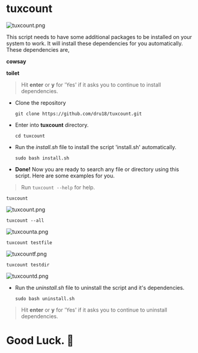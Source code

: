 # tuxcount

  ![tuxcount.png](https://github.com/dru18/tuxcount/blob/master/screenshots/tuxcount.png)

This script needs to have some additional packages to be installed on your system to work. It will install these dependencies for you automatically. These dependencies are,

**cowsay**

**toilet**

> Hit **enter** or **y** for 'Yes' if it asks you to continue to install dependencies.

- Clone the repository

  `git clone https://github.com/dru18/tuxcount.git`

- Enter into **tuxcount** directory.

  `cd tuxcount`

- Run the *install.sh* file to install the script 'install.sh' automatically.

  `sudo bash install.sh`

- **Done!** Now you are ready to search any file or directory using this script. Here are some examples for you.

> Run `tuxcount --help` for help.

  `tuxcount`

  ![tuxcount.png](https://github.com/dru18/tuxcount/blob/master/screenshots/tuxcount.png)

  `tuxcount --all`

  ![tuxcounta.png](https://github.com/dru18/tuxcount/blob/master/screenshots/tuxcount.png)

  `tuxcount testfile`

  ![tuxcountf.png](https://github.com/dru18/tuxcount/blob/master/screenshots/tuxcountf.png)

  `tuxcount testdir`
  
  ![tuxcountd.png](https://github.com/dru18/tuxcount/blob/master/screenshots/tuxcountd.png)

- Run the *uninstall.sh* file to uninstall the script and it's dependencies.

  `sudo bash uninstall.sh`

> Hit **enter** or **y** for 'Yes' if it asks you to continue to uninstall dependencies.

# Good Luck. :penguin:
